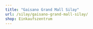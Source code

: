 ```yaml
---
title: "Gaisano Grand Mall Silay"
url: /silay/gaisano-grand-mall-silay/
shop: Einkaufszentrum
---
```

